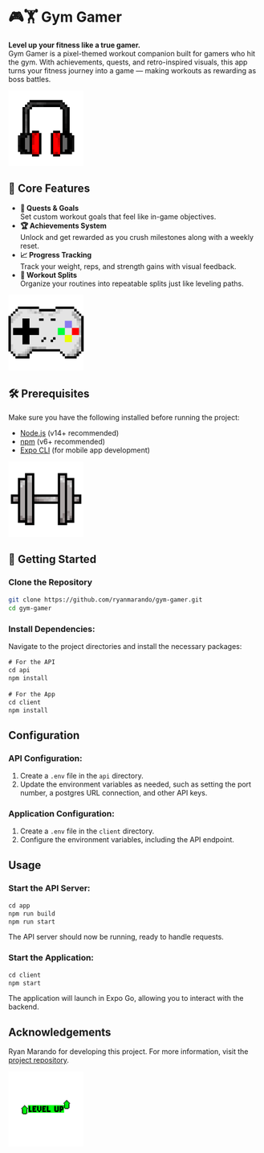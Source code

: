# 🎮🏋️ Gym Gamer  
**Level up your fitness like a true gamer.**  
Gym Gamer is a pixel-themed workout companion built for gamers who hit the gym. With achievements, quests, and retro-inspired visuals, this app turns your fitness journey into a game — making workouts as rewarding as boss battles.

[<img src="client/assets/HeadphonePixel.png" alt="Level Up" width="150" />](client/assets/HeadphonePixel.png)

## 🎯 Core Features  
- **🎯 Quests & Goals**  
  Set custom workout goals that feel like in-game objectives.  
- **🏆 Achievements System**  
  Unlock and get rewarded as you crush milestones along with a weekly reset.  
- **📈 Progress Tracking**  
  Track your weight, reps, and strength gains with visual feedback.  
- **🔁 Workout Splits**  
  Organize your routines into repeatable splits just like leveling paths.  

[<img src="client/assets/ControllerPixel.png" alt="Level Up" width="150" />](client/assets/ControllerPixel.png)

## 🛠️ Prerequisites  
Make sure you have the following installed before running the project:

- [Node.js](https://nodejs.org/en) (v14+ recommended)  
- [npm](https://www.npmjs.com/) (v6+ recommended)  
- [Expo CLI](https://docs.expo.dev/get-started/installation/) (for mobile app development)

[<img src="client/assets/DumbbellPixel.png" alt="Level Up" width="150" />](client/assets/DumbbellPixel.png)

## 🚀 Getting Started  

### Clone the Repository
```bash
git clone https://github.com/ryanmarando/gym-gamer.git
cd gym-gamer
```
### Install Dependencies:
Navigate to the project directories and install the necessary packages:
```
# For the API
cd api
npm install

# For the App
cd client
npm install
```
## Configuration
### API Configuration:
1. Create a  `.env` file in the `api` directory.
2. Update the environment variables as needed, such as setting the port number, a postgres URL connection, and other API keys.

### Application Configuration:
1. Create a  `.env` file in the `client` directory.
2. Configure the environment variables, including the API endpoint.

## Usage
### Start the API Server:
```
cd app
npm run build
npm run start
```
The API server should now be running, ready to handle requests.

### Start the Application:
```
cd client
npm start
```
The application will launch in Expo Go, allowing you to interact with the backend.

## Acknowledgements
Ryan Marando for developing this project.
For more information, visit the [project repository](https://github.com/ryanmarando/gym-gamer).

[<img src="client/assets/LevelUpPixel.png" alt="Level Up" width="150" />](client/assets/LevelUpPixel.png)
